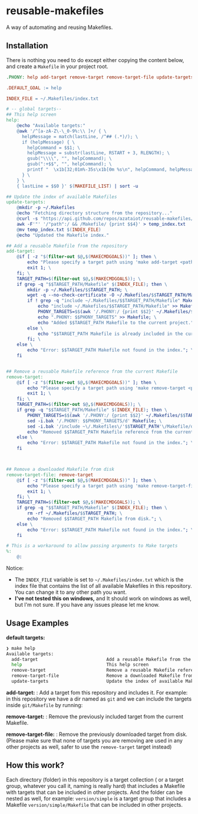 # reusable-makefiles

A way of automating and reusing Makefiles.

## Installation

There is nothing you need to do except either copying the content below, and create a `Makefile` in your project root.

```makefile
.PHONY: help add-target remove-target remove-target-file update-targets

.DEFAULT_GOAL := help

INDEX_FILE = ~/.Makefiles/index.txt

# -- global targets--
## This help screen
help:
	@echo "Available targets:"
	@awk '/^[a-zA-Z\-\_0-9%:\\ ]+/ { \
	  helpMessage = match(lastLine, /^## (.*)/); \
	  if (helpMessage) { \
	    helpCommand = $$1; \
	    helpMessage = substr(lastLine, RSTART + 3, RLENGTH); \
	    gsub("\\\\", "", helpCommand); \
	    gsub(":+$$", "", helpCommand); \
	    printf "  \x1b[32;01m%-35s\x1b[0m %s\n", helpCommand, helpMessage; \
	  } \
	} \
	{ lastLine = $$0 }' $(MAKEFILE_LIST) | sort -u

## Update the index of available Makefiles
update-targets:
	@mkdir -p ~/.Makefiles
	@echo "Fetching directory structure from the repository..."
	@curl -s "https://api.github.com/repos/azataiot/reusable-makefiles/git/trees/main?recursive=1" | \
	awk -F'"' '/"path":/ && /Makefile/ {print $$4}' > temp_index.txt
	@mv temp_index.txt $(INDEX_FILE)
	@echo "Updated the Makefile index."

## Add a reusable Makefile from the repository
add-target:
	@if [ -z "$(filter-out $@,$(MAKECMDGOALS))" ]; then \
		echo "Please specify a target path using 'make add-target <path>'"; \
		exit 1; \
	fi; \
	TARGET_PATH=$(filter-out $@,$(MAKECMDGOALS)); \
	if grep -q "$$TARGET_PATH/Makefile" $(INDEX_FILE); then \
		mkdir -p ~/.Makefiles/$$TARGET_PATH; \
		wget -q --no-check-certificate -O ~/.Makefiles/$$TARGET_PATH/Makefile https://github.com/azataiot/reusable-makefiles/raw/main/$$TARGET_PATH/Makefile; \
		if ! grep -q "include ~/.Makefiles/$$TARGET_PATH/Makefile" Makefile; then \
			echo "include ~/.Makefiles/$$TARGET_PATH/Makefile" >> Makefile; \
			PHONY_TARGETS=$$(awk '/.PHONY:/ {print $$2}' ~/.Makefiles/$$TARGET_PATH/Makefile); \
			echo ".PHONY: $$PHONY_TARGETS" >> Makefile; \
			echo "Added $$TARGET_PATH Makefile to the current project."; \
		else \
			echo "$$TARGET_PATH Makefile is already included in the current project, skipping."; \
		fi; \
	else \
		echo "Error: $$TARGET_PATH Makefile not found in the index."; \
	fi


## Remove a reusable Makefile reference from the current Makefile
remove-target:
	@if [ -z "$(filter-out $@,$(MAKECMDGOALS))" ]; then \
		echo "Please specify a target path using 'make remove-target <path>'"; \
		exit 1; \
	fi; \
	TARGET_PATH=$(filter-out $@,$(MAKECMDGOALS)); \
	if grep -q "$$TARGET_PATH/Makefile" $(INDEX_FILE); then \
		PHONY_TARGETS=$$(awk '/.PHONY:/ {print $$2}' ~/.Makefiles/$$TARGET_PATH/Makefile); \
		sed -i.bak '/.PHONY: $$PHONY_TARGETS/d' Makefile; \
		sed -i.bak '/include ~\/.Makefiles\/'$$TARGET_PATH'\/Makefile/d' Makefile; \
		echo "Removed $$TARGET_PATH Makefile reference from the current project."; \
	else \
		echo "Error: $$TARGET_PATH Makefile not found in the index."; \
	fi



## Remove a downloaded Makefile from disk
remove-target-file: remove-target
	@if [ -z "$(filter-out $@,$(MAKECMDGOALS))" ]; then \
		echo "Please specify a target path using 'make remove-target-file <path>'"; \
		exit 1; \
	fi; \
	TARGET_PATH=$(filter-out $@,$(MAKECMDGOALS)); \
	if grep -q "$$TARGET_PATH/Makefile" $(INDEX_FILE); then \
		rm -rf ~/.Makefiles/$$TARGET_PATH; \
		echo "Removed $$TARGET_PATH Makefile from disk."; \
	else \
		echo "Error: $$TARGET_PATH Makefile not found in the index."; \
	fi

# This is a workaround to allow passing arguments to Make targets
%:
	@:
```

Notice:

- The `INDEX_FILE` variable is set to `~/.Makefiles/index.txt` which is the index file that contains the list of all
  available Makefiles in this repository. You can change it to any other path you want.
- **I've not tested this on windows,** and It should work on windows as well, but I'm not sure. If you have any issues
  please let me know.

## Usage Examples

**default targets:**

```bash
❯ make help
Available targets:
  add-target                          Add a reusable Makefile from the repository
  help                                This help screen
  remove-target                       Remove a reusable Makefile reference from the current Makefile
  remove-target-file                  Remove a downloaded Makefile from disk
  update-targets                      Update the index of available Makefiles
```

**add-target:**  : Add a target fom this repository and includes it.
For example: in this repository we have a dir named as `git` and we can include the targets inside `git/Makefile` by
running:

**remove-target:** : Remove the previously included target from the current Makefile.

**remove-target-file:** : Remove the previously downloaded target from disk. (Please make sure that none of targets you
are removing are used in any other projects as well, safer to use the `remove-target` target instead)

## How this work?

Each directory (folder) in this repository is a target collection ( or a target group, whatever you call it, naming is
really hard) that includes a Makefile with targets that can be included in other projects.
And the folder can be nested as well, for example: `version/simple` is a target group that includes a
Makefile `version/simple/Makefile` that can be included in other projects.
